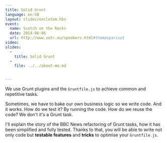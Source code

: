 ```yaml
---
title: Solid Grunt
language: en-GB
layout: slides/oncletom.hbs
event:
  name: Scotch on the Rocks
  date: 2014-06-06
  url: http://www.sotr.eu/speakers.html#thomasparisot
video:
slides:
  -
    title: Solid Grunt
  -
    file: ../../about-me.md


---
```


We use Grunt plugins and the `Gruntfile.js` to achieve common and repetitive tasks.

Sometimes, we have to bake our own business logic so we write code. And it works.
How do we test it? By running the code. How do we reuse the code? We don't it's a Grunt task.

I'll explain the story of the BBC News refactoring of Grunt tasks, how it has been simplified and fully tested.
Thanks to that, you will be able to write not only code but **testable features** and **tricks** to optimise your `Gruntfile.js`.